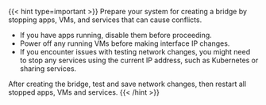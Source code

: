 &NewLine;

{{< hint type=important >}}
Prepare your system for creating a bridge by stopping apps, VMs, and services that can cause conflicts.

* If you have apps running, disable them before proceeding.
* Power off any running VMs before making interface IP changes.
* If you encounter issues with testing network changes, you might need to stop any services using the current IP address, such as Kubernetes or sharing services.

After creating the bridge, test and save network changes, then restart all stopped apps, VMs and services.
{{< /hint >}}
